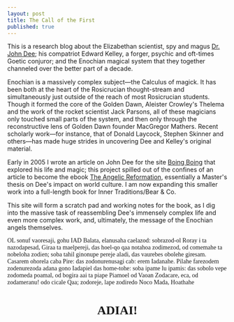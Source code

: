 ```yaml
---
layout: post
title: The Call of the First
published: true
---
```


This is a research blog about the Elizabethan scientist, spy and magus [Dr. John Dee](https://en.wikipedia.org/wiki/John_Dee); his compatriot Edward Kelley, a forger, psychic and oft-times Goetic conjuror; and the Enochian magical system that they together channeled over the better part of a decade.

Enochian is a massively complex subject—the Calculus of magick. It has been both at the heart of the Rosicrucian thought-stream and simultaneously just outside of the reach of most Rosicrucian students. Though it formed the core of the Golden Dawn, Aleister Crowley's Thelema and the work of the rocket scientist Jack Parsons, all of these magicians only touched small parts of the system, and then only through the reconstructive lens of Golden Dawn founder MacGregor Mathers. Recent scholarly work—for instance, that of Donald Laycock, Stephen Skinner and others—has made huge strides in uncovering Dee and Kelley's original material.

Early in 2005 I wrote an article on John Dee for the site [Boing Boing](http://boingboing.net/2015/02/19/john-dee-was-the-real-life-mer.html) that explored his life and magic; this project spilled out of the confines of an article to become the ebook [The Angelic Reformation](http://www.amazon.com/gp/product/B00SRMFDAK/ref=as_li_tl?ie=UTF8&camp=1789&creative=390957&creativeASIN=B00SRMFDAK&linkCode=as2&tag=magickme-20&linkId=VOO5MAZJNYNEY5SC), essentially a Master's thesis on Dee's impact on world culture. I am now expanding this smaller work into a full-length book for Inner Traditions/Bear & Co.

This site will form a scratch pad and working notes for the book, as I dig into the massive task of reassembling Dee's immensely complex life and even more complex work, and, ultimately, the message of the Enochian angels themselves.

<p style="font-family: Enochian Writing">OL sonuf vaoresaji, gohu IAD Balata, elanusaha caelazod: sobrazod-ol Roray i ta nazodapesad, Giraa ta maelpereji, das hoel-qo qaa notahoa zodimezod, od comemahe ta nobeloha zodien; soba tahil ginonupe pereje aladi, das vaurebes obolehe giresam. Casarem ohorela caba Pire: das zodonurenusagi cab: erem Iadanahe. Pilahe farezodem zodenurezoda adana gono Iadapiel das home-tohe: soba ipame lu ipamis: das sobolo vepe zodomeda poamal, od bogira aai ta piape Piamoel od Vaoan Zodacare, eca, od zodameranu! odo cicale Qaa; zodoreje, lape zodiredo Noco Mada, Hoathahe</p>

<center><h1><p style="font-family: Enochian Writing">ADIAI!</p></h1></center>
